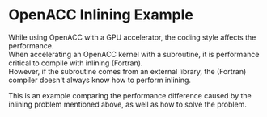 # OpenACC Inlining Example
While using OpenACC with a GPU accelerator, the coding style affects the performance.  
When accelerating an OpenACC kernel with a subroutine, it is performance critical to compile with inlining (Fortran).  
However, if the subroutine comes from an external library, the (Fortran) compiler doesn't always know how to perform inlining.

This is an example comparing the performance difference caused by the inlining problem mentioned above, as well as how to solve the problem.
